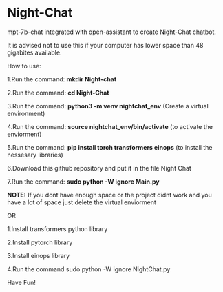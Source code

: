# Night-Chat
mpt-7b-chat integrated with open-assistant to create Night-Chat chatbot.

It is advised not to use this if your computer has lower space than 48 gigabites available.

How to use:

1.Run the command: **mkdir Night-chat**

2.Run the command: **cd Night-Chat**

3.Run the command: **python3 -m venv nightchat_env** (Create a virtual environment)

4.Run the command: **source nightchat_env/bin/activate** (to activate the enviorment)

5.Run the command: **pip install torch transformers einops** (to install the nessesary libraries)

6.Download this github repository and put it in the file Night Chat

7.Run the command: **sudo python -W ignore Main.py**

**NOTE:** If you dont have enough space or the project didnt work and you have a lot of space just delete the virtual enviorment

OR

1.Install transformers python library

2.Install pytorch library

3.Install einops library

4.Run the command sudo python -W ignore NightChat.py


Have Fun!
